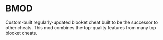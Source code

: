 # BMOD
Custom-built regularly-updated blooket cheat built to be the successor to other cheats.
This mod combines the top-quality features from many top blooket cheats.

